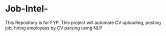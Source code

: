 # Job-Intel-
This Repository is for FYP. This project will automate CV uploading, posting job, hiring employees by CV parsing using NLP 
